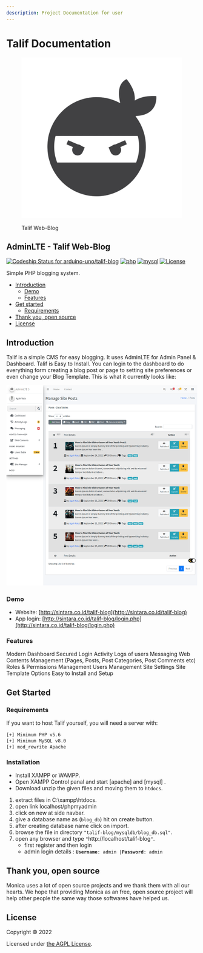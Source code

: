 ```yaml
---
description: Project Documentation for user
---
```


# Talif Documentation

<figure><img src="images/ninja-logo.png" alt="ninja-logo"><figcaption><p>Talif Web-Blog</p></figcaption></figure>

## AdminLTE - Talif Web-Blog

[![Codeship Status for arduino-uno/talif-blog](https://app.codeship.com/projects/ba4ba686cc925af9e9a06a472d8e06283574df8c/status?branch=main)](https://app.codeship.com/projects/312233) [![php](https://img.shields.io/badge/php-7.2-brightgreen.svg?logo=php)](https://www.php.net) [![mysql](https://img.shields.io/badge/mysql-8.0-brightgreen.svg?logo=mysql)](https://www.mysql.com) [![License](https://img.shields.io/github/license/arduino-uno/talif-blog)](LICENSE.md)

Simple PHP blogging system.

* [Introduction](./#introduction)
  * [Demo](./#demo)
  * [Features](./#features)
* [Get started](./#get-started)
  * [Requirements](./#requirements)
* [Thank you, open source](./#thank-you-open-source)
* [License](./#license)

## Introduction

Talif is a simple CMS for easy blogging. It uses AdminLTE for Admin Panel & Dashboard. Talif is Easy to Install. You can login to the dashboard to do everything form creating a blog post or page to setting site preferences or even change your Blog Template. This is what it currently looks like:

![screen-shot](https://raw.githubusercontent.com/arduino-uno/talif-blog/main/images/screenshot.png)

### Demo

* Website: [http://sintara.co.id/talif-blog](http://sintara.co.id/talif-blog)
* App login: [http://sintara.co.id/talif-blog/login.php](http://sintara.co.id/talif-blog/login.php)

### Features

Modern Dashboard Secured Login Activity Logs of users Messaging Web Contents Management (Pages, Posts, Post Categories, Post Comments etc) Roles & Permissions Management Users Management Site Settings Site Template Options Easy to Install and Setup

## Get Started

### Requirements

If you want to host Talif yourself, you will need a server with:

```
[+] Minimum PHP v5.6
[+] Minimum MySQL v8.0
[+] mod_rewrite Apache
```

### Installation

* Install XAMPP or WAMPP.
* Open XAMPP Control panal and start \[apache] and \[mysql] .
* Download unzip the given files and moving them to `htdocs`.

1. extract files in C:\xampp\htdocs.
2. open link localhost/phpmyadmin
3. click on new at side navbar.
4. give a database name as (`blog_db`) hit on create button.
5. after creating database name click on import.
6. browse the file in directory `"talif-blog/mysqldb`_`/`_`blog_db.sql"`.
7. open any browser and type `"`http://localhost/talif-blog`"`.
   * first register and then login
   * admin login details : **`Username`**`: admin |`**`Password`**`: admin`

## Thank you, open source

Monica uses a lot of open source projects and we thank them with all our hearts. We hope that providing Monica as an free, open source project will help other people the same way those softwares have helped us.

## License

Copyright © 2022

Licensed under [the AGPL License](LICENSE.md).
